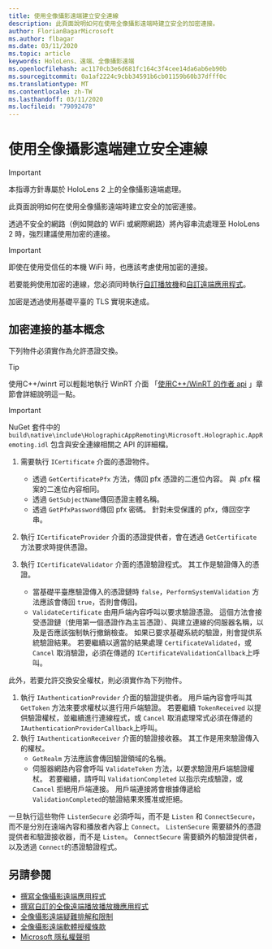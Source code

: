 ```yaml
---
title: 使用全像攝影遠端建立安全連線
description: 此頁面說明如何在使用全像攝影遠端時建立安全的加密連接。
author: FlorianBagarMicrosoft
ms.author: flbagar
ms.date: 03/11/2020
ms.topic: article
keywords: HoloLens、遠端、全像攝影遠端
ms.openlocfilehash: ac1170cb3e6d681fc164c3f4cee14da6ab6eb90b
ms.sourcegitcommit: 0a1af2224c9cbb34591b6cb01159b60b37dfff0c
ms.translationtype: MT
ms.contentlocale: zh-TW
ms.lasthandoff: 03/11/2020
ms.locfileid: "79092478"
---
```

# <a name="establishing-a-secure-connection-with-holographic-remoting"></a>使用全像攝影遠端建立安全連線

>[!IMPORTANT]
>本指導方針專屬於 HoloLens 2 上的全像攝影遠端處理。

此頁面說明如何在使用全像攝影遠端時建立安全的加密連接。

透過不安全的網路（例如開啟的 WiFi 或網際網路）將內容串流處理至 HoloLens 2 時，強烈建議使用加密的連接。

>[!IMPORTANT]
>即使在使用受信任的本機 WiFi 時，也應該考慮使用加密的連接。

若要能夠使用加密的連線，您必須同時執行[自訂播放機](holographic-remoting-create-player.md)和[自訂遠端應用程式](holographic-remoting-create-host.md)。

加密是透過使用基礎平臺的 TLS 實現來達成。

## <a name="basics-of-an-encrypted-connection"></a>加密連接的基本概念

下列物件必須實作為允許憑證交換。

>[!TIP]
>使用C++/winrt 可以輕鬆地執行 WinRT 介面 「[使用C++/WinRT 的作者 api](https://docs.microsoft.com//windows/uwp/cpp-and-winrt-apis/author-apis) 」章節會詳細說明這一點。

>[!IMPORTANT]
>NuGet 套件中的 ```build\native\include\HolographicAppRemoting\Microsoft.Holographic.AppRemoting.idl``` 包含與安全連線相關之 API 的詳細檔。

1) 需要執行 ```ICertificate``` 介面的憑證物件。

    * 透過 ```GetCertificatePfx``` 方法，傳回 pfx 憑證的二進位內容。 與 .pfx 檔案的二進位內容相同。
    * 透過 ```GetSubjectName```傳回憑證主體名稱。
    * 透過 ```GetPfxPassword```傳回 pfx 密碼。 針對未受保護的 pfx，傳回空字串。

2) 執行 ```ICertificateProvider``` 介面的憑證提供者，會在透過 ```GetCertificate``` 方法要求時提供憑證。

3) 執行 ```ICertificateValidator``` 介面的憑證驗證程式。 其工作是驗證傳入的憑證。
    * 當基礎平臺應驗證傳入的憑證鏈時 ```false```，```PerformSystemValidation``` 方法應該會傳回 ```true```，否則會傳回。
    * ```ValidateCertificate``` 由用戶端內容呼叫以要求驗證憑證。 這個方法會接受憑證鏈（使用第一個憑證作為主旨憑證）、與建立連線的伺服器名稱，以及是否應該強制執行撤銷檢查。 如果已要求基礎系統的驗證，則會提供系統驗證結果。 若要繼續以適當的結果處理 ```CertificateValidated```，或 ```Cancel``` 取消驗證，必須在傳遞的 ```ICertificateValidationCallback```上呼叫。

此外，若要允許交換安全權杖，則必須實作為下列物件。

1) 執行 ```IAuthenticationProvider``` 介面的驗證提供者。 用戶端內容會呼叫其 ```GetToken``` 方法來要求權杖以進行用戶端驗證。 若要繼續 ```TokenReceived``` 以提供驗證權杖，並繼續進行連線程式，或 ```Cancel``` 取消處理常式必須在傳遞的 ```IAuthenticationProviderCallback```上呼叫。
2) 執行 ```IAuthenticationReceiver``` 介面的驗證接收器。 其工作是用來驗證傳入的權杖。
    * ```GetRealm``` 方法應該會傳回驗證領域的名稱。
    * 伺服器網路內容會呼叫 ```ValidateToken``` 方法，以要求驗證用戶端驗證權杖。 若要繼續，請呼叫 ```ValidationCompleted``` 以指示完成驗證，或 ```Cancel``` 拒絕用戶端連接。 用戶端連接將會根據傳遞給 ```ValidationCompleted```的驗證結果來獲准或拒絕。 

一旦執行這些物件 ```ListenSecure``` 必須呼叫，而不是 ```Listen``` 和 ```ConnectSecure```，而不是分別在遠端內容和播放者內容上 ```Connect```。 ```ListenSecure``` 需要額外的憑證提供者和驗證接收器，而不是 ```Listen```。 ```ConnectSecure``` 需要額外的驗證提供者，以及透過 ```Connect```的憑證驗證程式。

## <a name="see-also"></a>另請參閱
* [撰寫全像攝影遠端應用程式](holographic-remoting-create-host.md)
* [撰寫自訂的全像遠端播放播放機應用程式](holographic-remoting-create-player.md)
* [全像攝影遠端疑難排解和限制](holographic-remoting-troubleshooting.md)
* [全像攝影遠端軟體授權條款](https://docs.microsoft.com//legal/mixed-reality/microsoft-holographic-remoting-software-license-terms)
* [Microsoft 隱私權聲明](https://go.microsoft.com/fwlink/?LinkId=521839)

